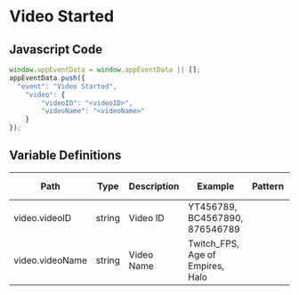 # Video Started

### 

## Javascript Code
```js
window.appEventData = window.appEventData || [];
appEventData.push({
  "event": "Video Started",
    "video": {
        "videoID": "<videoID>",
        "videoName": "<videoName>"
    }
});
```

## Variable Definitions

|Path|Type|Description|Example|Pattern|Min Length|Max Length|Minimum|Maximum|Multiple Of|
| --- | --- | --- | --- | --- | --- | --- | --- | --- | --- |
|video.videoID|string|Video ID|YT456789, BC4567890, 876546789|||||||
|video.videoName|string|Video Name|Twitch\_FPS, Age of Empires, Halo|||||||




